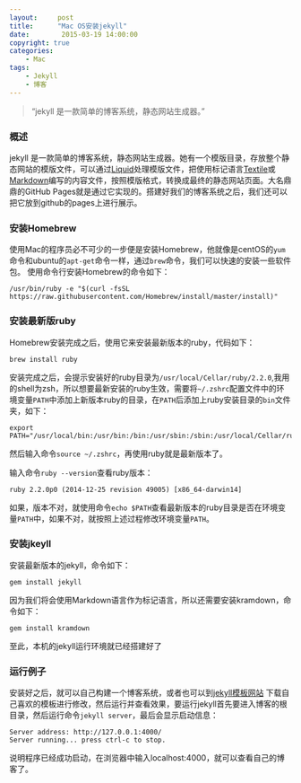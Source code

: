 ```yaml
---
layout:     post
title:      "Mac OS安装jekyll"
date:        2015-03-19 14:00:00
copyright: true
categories:
    - Mac
tags:
    - Jekyll
    - 博客
---
```


> “jekyll 是一款简单的博客系统，静态网站生成器。”

### 概述

jekyll 是一款简单的博客系统，静态网站生成器。她有一个模版目录，存放整个静态网站的模版文件，可以通过[Liquid](https://github.com/shopify/liquid/wiki "Liquid")处理模版文件，把使用标记语言[Textile](http://en.wikipedia.org/wiki/Textile "Textile")或[Markdown](http://en.wikipedia.org/wiki/Markdown "Markdown")编写的内容文件，按照模版格式，转换成最终的静态网站页面。大名鼎鼎的GitHub Pages就是通过它实现的。搭建好我们的博客系统之后，我们还可以把它放到github的pages上进行展示。

<!-- more -->

### 安装Homebrew

使用Mac的程序员必不可少的一步便是安装Homebrew，他就像是centOS的`yum`命令和ubuntu的`apt-get`命令一样，通过`brew`命令，我们可以快速的安装一些软件包。
使用命令行安装Homebrew的命令如下：

```
/usr/bin/ruby -e "$(curl -fsSL https://raw.githubusercontent.com/Homebrew/install/master/install)"
```

### 安装最新版ruby

Homebrew安装完成之后，使用它来安装最新版本的ruby，代码如下：

```
brew install ruby
```

安装完成之后，会提示安装好的ruby目录为`/usr/local/Cellar/ruby/2.2.0`,我用的shell为zsh，所以想要最新安装的ruby生效，需要将`~/.zshrc`配置文件中的环境变量`PATH`中添加上新版本ruby的目录，在`PATH`后添加上ruby安装目录的`bin`文件夹，如下：

```
export PATH="/usr/local/bin:/usr/bin:/bin:/usr/sbin:/sbin:/usr/local/Cellar/ruby/2.2.0/bin"
```

然后输入命令`source ~/.zshrc`，再使用ruby就是最新版本了。

输入命令`ruby --version`查看ruby版本：

```
ruby 2.2.0p0 (2014-12-25 revision 49005) [x86_64-darwin14]
```
如果，版本不对，就使用命令`echo $PATH`查看最新版本的ruby目录是否在环境变量`PATH`中，如果不对，就按照上述过程修改环境变量`PATH`。

### 安装jkeyll

安装最新版本的jekyll，命令如下：

```
gem install jekyll
```

因为我们将会使用Markdown语言作为标记语言，所以还需要安装kramdown，命令如下：

```
gem install kramdown
```

至此，本机的jekyll运行环境就已经搭建好了

### 运行例子

安装好之后，就可以自己构建一个博客系统，或者也可以到[jekyll模板网站]( http://jekyllthemes.org/ "jekyll 模板网站") 下载自己喜欢的模板进行修改，然后运行并查看效果，要运行jekyll首先要进入博客的根目录，然后运行命令`jekyll server`，最后会显示启动信息：

```
Server address: http://127.0.0.1:4000/
Server running... press ctrl-c to stop.
```

说明程序已经成功启动，在浏览器中输入localhost:4000，就可以查看自己的博客了。
